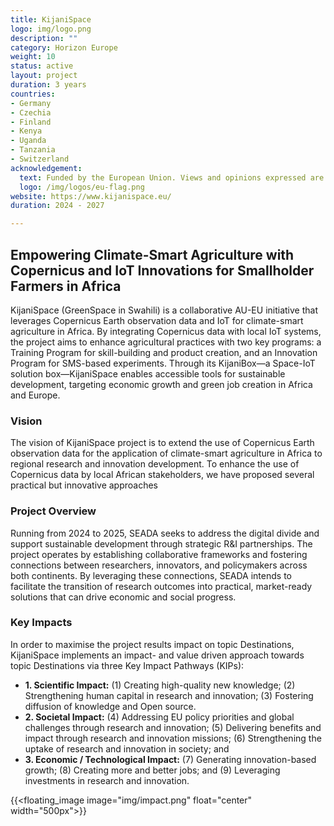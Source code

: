 ```yaml
---
title: KijaniSpace
logo: img/logo.png
description: ""
category: Horizon Europe
weight: 10
status: active
layout: project
duration: 3 years
countries:
- Germany
- Czechia
- Finland
- Kenya
- Uganda
- Tanzania
- Switzerland
acknowledgement:
  text: Funded by the European Union. Views and opinions expressed are however those of the author(s) only and do not necessarily reflect hoste of the European Union or European Research Executive Agency (REA) Neither the European Union nor the granting authority can be held responsible for them. 
  logo: /img/logos/eu-flag.png
website: https://www.kijanispace.eu/
duration: 2024 - 2027 

---
```


## Empowering Climate-Smart Agriculture with Copernicus and IoT Innovations for Smallholder Farmers in Africa
KijaniSpace (GreenSpace in Swahili) is a collaborative AU-EU initiative that leverages Copernicus Earth observation data and IoT for climate-smart agriculture in Africa. By integrating Copernicus data with local IoT systems, the project aims to enhance agricultural practices with two key programs: a Training Program for skill-building and product creation, and an Innovation Program for SMS-based experiments. Through its KijaniBox—a Space-IoT solution box—KijaniSpace enables accessible tools for sustainable development, targeting economic growth and green job creation in Africa and Europe.

### Vision
The vision of KijaniSpace project is to extend the use of Copernicus Earth observation data for the application of climate-smart agriculture in Africa to regional research and innovation development. To enhance the use of Copernicus data by local African stakeholders, we have proposed several practical but innovative approaches

### Project Overview
Running from 2024 to 2025, SEADA seeks to address the digital divide and support sustainable development through strategic R&I partnerships. The project operates by establishing collaborative frameworks and fostering connections between researchers, innovators, and policymakers across both continents. By leveraging these connections, SEADA intends to facilitate the transition of research outcomes into practical, market-ready solutions that can drive economic and social progress.

### Key Impacts
In order to maximise the project results impact on topic Destinations, KijaniSpace implements an impact- and value driven approach towards topic Destinations via three Key Impact Pathways (KIPs):
- **1. Scientific Impact:** (1) Creating high-quality new knowledge; (2) Strengthening human capital in research and innovation; (3) Fostering diffusion of knowledge and Open source.
- **2. Societal Impact:** (4) Addressing EU policy priorities and global challenges through research and innovation; (5) Delivering benefits and impact through research and innovation missions; (6) Strengthening the uptake of research and innovation in society; and
- **3. Economic / Technological Impact:** (7) Generating innovation-based growth; (8) Creating more and better jobs; and (9) Leveraging investments in research and innovation.

{{<floating_image image="img/impact.png" float="center" width="500px">}}
